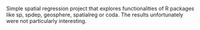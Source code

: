 Simple spatial regression project that explores functionalities of R packages like sp, spdep, geosphere, spatialreg or coda. The results unfortunately were not particularly interesting.

